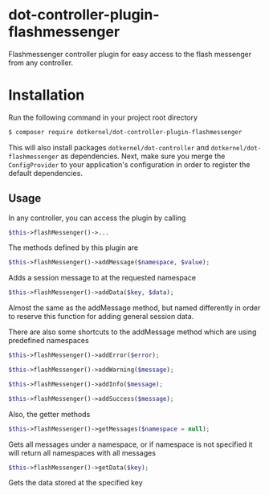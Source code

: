 # dot-controller-plugin-flashmessenger

Flashmessenger controller plugin for easy access to the flash messenger from any controller.

# Installation

Run the following command in your project root directory
```bash
$ composer require dotkernel/dot-controller-plugin-flashmessenger
```

This will also install packages `dotkernel/dot-controller` and `dotkernel/dot-flashmessenger` as dependencies.
Next, make sure you merge the `ConfigProvider` to your application's configuration in order to register the default dependencies.

## Usage

In any controller, you can access the plugin by calling
```php
$this->flashMessenger()->...
```

The methods defined by this plugin are
```php
$this->flashMessenger()->addMessage($namespace, $value);
```
Adds a session message to at the requested namespace

```php
$this->flashMessenger()->addData($key, $data);
```
Almost the same as the addMessage method, but named differently in order to reserve this function for adding general session data.

There are also some shortcuts to the addMessage method which are using predefined namespaces
```php
$this->flashMessenger()->addError($error);

$this->flashMessenger()->addWarning($message);

$this->flashMessenger()->addInfo($message);

$this->flashMessenger()->addSuccess($message);
```

Also, the getter methods
```php
$this->flashMessenger()->getMessages($namespace = null);
```
Gets all messages under a namespace, or if namespace is not specified it will return all namespaces with all messages

```php
$this->flashMessenger()->getData($key);
```
Gets the data stored at the specified key
